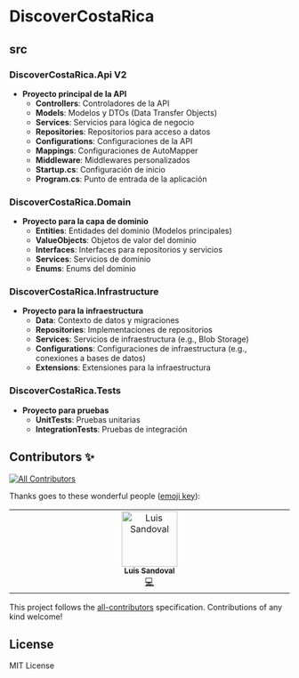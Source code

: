 # DiscoverCostaRica

## src

### DiscoverCostaRica.Api V2

- **Proyecto principal de la API**
    - **Controllers**: Controladores de la API
    - **Models**: Modelos y DTOs (Data Transfer Objects)
    - **Services**: Servicios para lógica de negocio
    - **Repositories**: Repositorios para acceso a datos
    - **Configurations**: Configuraciones de la API
    - **Mappings**: Configuraciones de AutoMapper
    - **Middleware**: Middlewares personalizados
    - **Startup.cs**: Configuración de inicio
    - **Program.cs**: Punto de entrada de la aplicación

### DiscoverCostaRica.Domain

- **Proyecto para la capa de dominio**
    - **Entities**: Entidades del dominio (Modelos principales)
    - **ValueObjects**: Objetos de valor del dominio
    - **Interfaces**: Interfaces para repositorios y servicios
    - **Services**: Servicios de dominio
    - **Enums**: Enums del dominio

### DiscoverCostaRica.Infrastructure

- **Proyecto para la infraestructura**
    - **Data**: Contexto de datos y migraciones
    - **Repositories**: Implementaciones de repositorios
    - **Services**: Servicios de infraestructura (e.g., Blob Storage)
    - **Configurations**: Configuraciones de infraestructura (e.g., conexiones a bases de datos)
    - **Extensions**: Extensiones para la infraestructura

### DiscoverCostaRica.Tests

- **Proyecto para pruebas**
    - **UnitTests**: Pruebas unitarias
    - **IntegrationTests**: Pruebas de integración
## Contributors ✨
<!-- ALL-CONTRIBUTORS-BADGE:START - Do not remove or modify this section -->
[![All Contributors](https://img.shields.io/badge/all_contributors-1-orange.svg?style=flat-square)](#contributors-)
<!-- ALL-CONTRIBUTORS-BADGE:END -->
Thanks goes to these wonderful people ([emoji key](https://allcontributors.org/docs/en/emoji-key)):
<!-- ALL-CONTRIBUTORS-LIST:START - Do not remove or modify this section -->
<!-- prettier-ignore-start -->
<!-- markdownlint-disable -->
<table>
  <tbody>
    <tr>
      <td align="center" valign="top" width="14.28%"><a href="https://www.linkedin.com/in/luisiitodev/"><img src="https://avatars.githubusercontent.com/u/79773016?v=4" width="100px;" alt="Luis Sandoval"/><br /><sub><b>Luis Sandoval</b></sub></a><br /><a href="#" title="Code">💻</a></td>
  </tr>
  </tbody>
</table>

<!-- markdownlint-restore -->
<!-- prettier-ignore-end -->

<!-- ALL-CONTRIBUTORS-LIST:END -->

This project follows the [all-contributors](https://github.com/all-contributors/all-contributors) specification. Contributions of any kind welcome!

## License
MIT License
